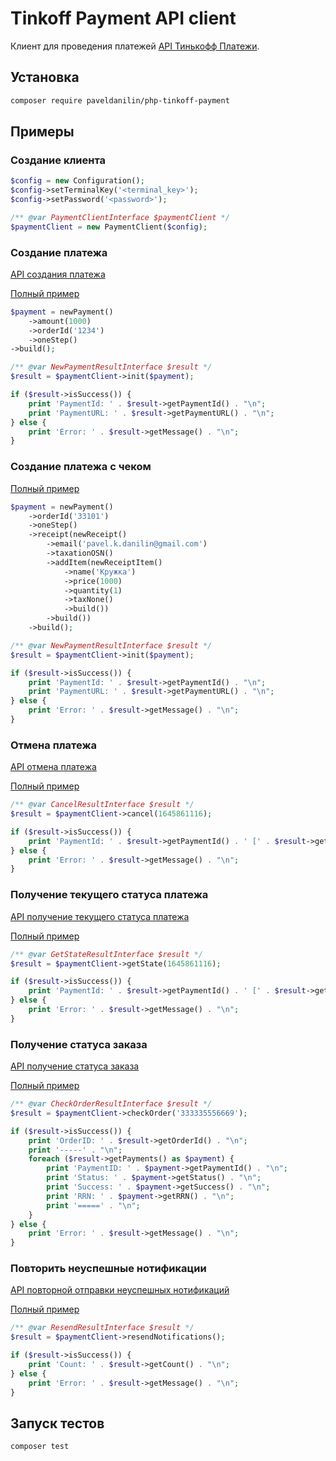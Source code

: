 # Tinkoff Payment API client

Клиент для проведения платежей [API Тинькофф Платежи](https://www.tinkoff.ru/kassa/develop/api/payments/).

## Установка

```sh
composer require paveldanilin/php-tinkoff-payment
```

## Примеры

### Создание клиента

```php
$config = new Configuration();
$config->setTerminalKey('<terminal_key>');
$config->setPassword('<password>');

/** @var PaymentClientInterface $paymentClient */
$paymentClient = new PaymentClient($config);
```

### Создание платежа

[API создания платежа](https://www.tinkoff.ru/kassa/develop/api/payments/init-description/)

[Полный пример](examples/init.php)

```php
$payment = newPayment()
    ->amount(1000)
    ->orderId('1234')
    ->oneStep()
->build();

/** @var NewPaymentResultInterface $result */
$result = $paymentClient->init($payment);

if ($result->isSuccess()) {
    print 'PaymentId: ' . $result->getPaymentId() . "\n";
    print 'PaymentURL: ' . $result->getPaymentURL() . "\n";
} else {
    print 'Error: ' . $result->getMessage() . "\n";
}
```

### Создание платежа с чеком

[Полный пример](examples/init.php)

```php
$payment = newPayment()
    ->orderId('33101')
    ->oneStep()
    ->receipt(newReceipt()
        ->email('pavel.k.danilin@gmail.com')
        ->taxationOSN()
        ->addItem(newReceiptItem()
            ->name('Кружка')
            ->price(1000)
            ->quantity(1)
            ->taxNone()
            ->build())
        ->build())
    ->build();

/** @var NewPaymentResultInterface $result */
$result = $paymentClient->init($payment);

if ($result->isSuccess()) {
    print 'PaymentId: ' . $result->getPaymentId() . "\n";
    print 'PaymentURL: ' . $result->getPaymentURL() . "\n";
} else {
    print 'Error: ' . $result->getMessage() . "\n";
}
```

### Отмена платежа

[API отмена платежа](https://www.tinkoff.ru/kassa/develop/api/payments/cancel-description/)

[Полный пример](examples/cancel.php)

```php
/** @var CancelResultInterface $result */
$result = $paymentClient->cancel(1645861116);

if ($result->isSuccess()) {
    print 'PaymentId: ' . $result->getPaymentId() . ' [' . $result->getStatus() . "]\n";
} else {
    print 'Error: ' . $result->getMessage() . "\n";
}
```

### Получение текущего статуса платежа

[API получение текущего статуса платежа](https://www.tinkoff.ru/kassa/develop/api/payments/getstate-description/)

[Полный пример](examples/get_state.php)

```php
/** @var GetStateResultInterface $result */
$result = $paymentClient->getState(1645861116);

if ($result->isSuccess()) {
    print 'PaymentId: ' . $result->getPaymentId() . ' [' . $result->getStatus() . "]\n";
} else {
    print 'Error: ' . $result->getMessage() . "\n";
}
```

### Получение статуса заказа

[API получение статуса заказа](https://www.tinkoff.ru/kassa/develop/api/payments/checkorder-description/)

[Полный пример](examples/check_order.php)

```php
/** @var CheckOrderResultInterface $result */
$result = $paymentClient->checkOrder('333335556669');

if ($result->isSuccess()) {
    print 'OrderID: ' . $result->getOrderId() . "\n";
    print '-----' . "\n";
    foreach ($result->getPayments() as $payment) {
        print 'PaymentID: ' . $payment->getPaymentId() . "\n";
        print 'Status: ' . $payment->getStatus() . "\n";
        print 'Success: ' . $payment->getSuccess() . "\n";
        print 'RRN: ' . $payment->getRRN() . "\n";
        print '=====' . "\n";
    }
} else {
    print 'Error: ' . $result->getMessage() . "\n";
}
```

### Повторить неуспешные нотификации

[API повторной отправки неуспешных нотификаций](https://www.tinkoff.ru/kassa/develop/api/payments/resend-description/)

[Полный пример](examples/resend.php)

```php
/** @var ResendResultInterface $result */
$result = $paymentClient->resendNotifications();

if ($result->isSuccess()) {
    print 'Count: ' . $result->getCount() . "\n";
} else {
    print 'Error: ' . $result->getMessage() . "\n";
}
```

## Запуск тестов

```sh
composer test
```
